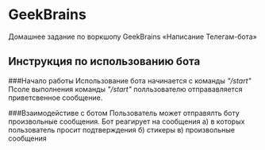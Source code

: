 # GeekBrains
Домашнее задание по воркшопу GeekBrains «Написание Телегам-бота»

## **Инструкция по использованию бота**

###Начало работы
Использование бота начинается с команды *"/start"*
Псоле выполнения команды *"/start"* полльзователю отправавляется приветсвенное сообщение.

###Взаимодейстиве с ботом
Пользователь может отправялть боту произвольные сообщения.
Бот реагирует на сообщения 
  а) в которых пользователь просит подтверждения 
  б) стикеры
  в) произвольные сообщения


